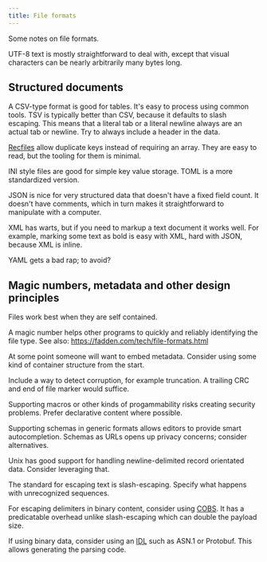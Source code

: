 ```yaml
---
title: File formats
---
```


Some notes on file formats.

UTF-8 text is mostly straightforward to deal with, except that visual characters can be nearly arbitrarily many bytes long.

## Structured documents

A CSV-type format is good for tables. It's easy to process using common tools.
TSV is typically better than CSV, because it defaults to slash escaping. This means that a literal tab or a literal newline always are an actual tab or newline.
Try to always include a header in the data.

[Recfiles](https://en.wikipedia.org/wiki/Recfiles) allow duplicate keys instead of requiring an array. They are easy to read, but the tooling for them is minimal.

INI style files are good for simple key value storage. TOML is a more standardized version.

JSON is nice for very structured data that doesn't have a fixed field count. It doesn't have comments, which in turn makes it straightforward to manipulate with a computer.

XML has warts, but if you need to markup a text document it works well. For example, marking some text as bold is easy with XML, hard with JSON, because XML is inline.

YAML gets a bad rap; to avoid?

## Magic numbers, metadata and other design principles

Files work best when they are self contained.

A magic number helps other programs to quickly and reliably identifying the file type.
See also: https://fadden.com/tech/file-formats.html

At some point someone will want to embed metadata. Consider using some kind of container structure from the start.

Include a way to detect corruption, for example truncation. A trailing CRC and end of file marker would suffice.

Supporting macros or other kinds of progammability risks creating security problems. Prefer declarative content where possible.

Supporting schemas in generic formats allows editors to provide smart autocompletion.
Schemas as URLs opens up privacy concerns; consider alternatives.

Unix has good support for handling newline-delimited record orientated data. Consider leveraging that.

The standard for escaping text is slash-escaping. Specify what happens with unrecognized sequences.

For escaping delimiters in binary content, consider using [COBS](https://en.wikipedia.org/wiki/Consistent_Overhead_Byte_Stuffing). It has a predicatable overhead unlike slash-escaping which can double the payload size.

If using binary data, consider using an [IDL](https://en.wikipedia.org/wiki/Interface_description_language) such as ASN.1 or Protobuf. This allows generating the parsing code.

